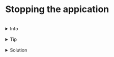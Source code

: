 # Stopping the appication


<br>
<details><summary>Info</summary>
<br>
Just like docker run, the default behaviour of docker compose up is to run in the forground, this blocks the terminal. Work out how to stop the application then restart it in the backgrounf.

</details>

<br>
<details><summary>Tip</summary>
<br>
You can use the same approach as stopping docker in the forground. Or try opening a second tab and running a docker compose down command
</details>


<br>
<details><summary>Solution</summary>

Either create a second tab and run `docker compose down` or press CTRL+C in the original terminal where you started the app.
</details>